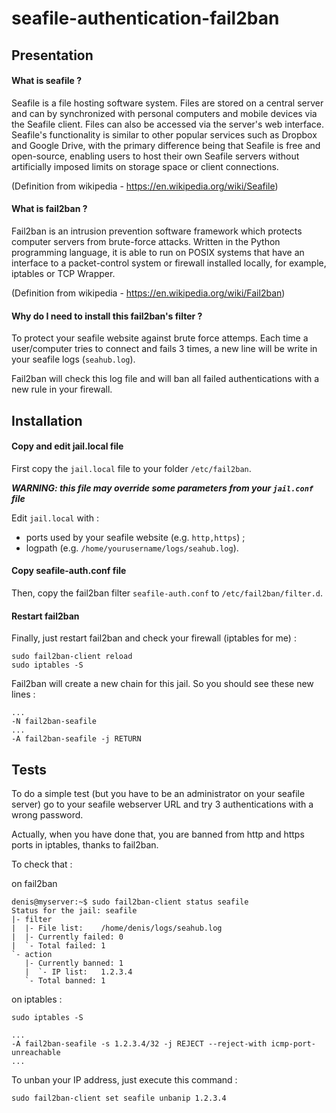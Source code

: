 # seafile-authentication-fail2ban

## Presentation

#### What is seafile ?

Seafile is a file hosting software system. Files are stored on a central server and can by synchronized with personal computers and mobile devices via the Seafile client. Files can also be accessed via the server's web interface. Seafile's functionality is similar to other popular services such as Dropbox and Google Drive, with the primary difference being that Seafile is free and open-source, enabling users to host their own Seafile servers without artificially imposed limits on storage space or client connections.

(Definition from wikipedia - https://en.wikipedia.org/wiki/Seafile)

#### What is fail2ban ?

Fail2ban is an intrusion prevention software framework which protects computer servers from brute-force attacks. Written in the Python programming language, it is able to run on POSIX systems that have an interface to a packet-control system or firewall installed locally, for example, iptables or TCP Wrapper.

(Definition from wikipedia - https://en.wikipedia.org/wiki/Fail2ban)

#### Why do I need to install this fail2ban's filter  ?

To protect your seafile website against brute force attemps. Each time a user/computer tries to connect and fails 3 times, a new line will be write in your seafile logs (`seahub.log`).

Fail2ban will check this log file and will ban all failed authentications with a new rule in your firewall.

## Installation

#### Copy and edit jail.local file

First copy the `jail.local` file to your folder `/etc/fail2ban`.

***WARNING: this file may override some parameters from your `jail.conf` file***

Edit `jail.local` with :
* ports used by your seafile website (e.g. `http,https`) ;
* logpath (e.g. `/home/yourusername/logs/seahub.log`).

#### Copy seafile-auth.conf file

Then, copy the fail2ban filter `seafile-auth.conf` to `/etc/fail2ban/filter.d`.

#### Restart fail2ban

Finally, just restart fail2ban and check your firewall (iptables for me) :

```
sudo fail2ban-client reload
sudo iptables -S
```

Fail2ban will create a new chain for this jail.
So you should see these new lines :

```
...
-N fail2ban-seafile
...
-A fail2ban-seafile -j RETURN
```

## Tests

To do a simple test (but you have to be an administrator on your seafile server) go to your seafile webserver URL and try 3 authentications with a wrong password.

Actually, when you have done that, you are banned from http and https ports in iptables, thanks to fail2ban.

To check that :

on fail2ban

```
denis@myserver:~$ sudo fail2ban-client status seafile
Status for the jail: seafile
|- filter
|  |- File list:	/home/denis/logs/seahub.log
|  |- Currently failed:	0
|  `- Total failed:	1
`- action
   |- Currently banned:	1
   |  `- IP list:	1.2.3.4
   `- Total banned:	1
```

on iptables :

```
sudo iptables -S

...
-A fail2ban-seafile -s 1.2.3.4/32 -j REJECT --reject-with icmp-port-unreachable
...
```

To unban your IP address, just execute this command :

```
sudo fail2ban-client set seafile unbanip 1.2.3.4
```
